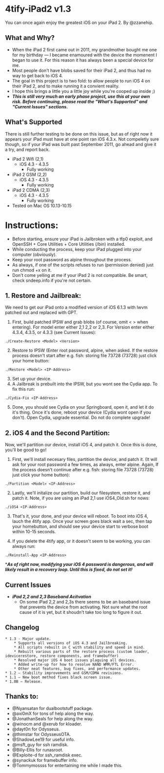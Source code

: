 # 4tify-iPad2 v1.3
You can once again enjoy the greatest iOS on your iPad 2. By @zzanehip.

## What and Why?

* When the iPad 2 first came out in 2011, my grandmother bought me one for my birthday — I became enamoured with the device the momenent I began to use it. For this reason it has always been a special device for me. 
* Most people don't have blobs saved for their iPad 2, and thus had no way to get back to iOS 4.
* The goal in this project is to two fold: to allow people to run iOS 4 on their iPad 2, and to make running it a convient reality.
* I hope this brings a little you a little joy while you're cooped up inside ;)   
* ***This is still very much an early phase project, use this at your own risk. Before continuing, please read the "What's Supported" and "Current Issues" sections.***

## What's Supported
There is still further testing to be done on this issue, but as of right now it appears your iPad must have at one point ran iOS 4.3.x. Not compeletly sure though, so if your iPad was built past September 2011, go ahead and give it a try, and report back.

* iPad 2 Wifi (2,1)
	* iOS 4.3 - 4.3.5
		* Fully working	 
* iPad 2 GSM (2,2)
 	* iOS 4.3 - 4.3.5
		* Fully working
* iPad 2 CDMA (2,3)
 	* iOS 4.3 - 4.3.5
		* Fully working
* Tested on Mac OS 10.13-10.15


#  Instructions:

- Before starting, ensure your iPad is Jailbroken with a tfp0 exploit, and OpenSSH + Core Utilities + Core Utilities (/bin) installed.
- While conducting the process, keep your iPad plugged into your computer (obviously).
- Keep your root password as alpine throughout the process. 
- As always, if one of the scripts refuses to run (permission denied) just run chmod +x on it.
- Don't come yelling at me if your iPad 2 is not compatible. Be smart, check sndeep.info if you're not certain. 

##  1. Restore and Jailbreak:
We need to get our iPad onto a modified version of iOS 6.1.3 with lwvm patched out and replaced with GPT.

1. First, build patched IPSW and grab blobs (of course, omit < > when entering). For model enter either 2,1 2,2 or 2,3. For Version enter either 4.3.4, 4.3.5, or 4.3.3 (see Current Issues):

`./Create-Restore <Model> <Version> `

2. Restore to IPSW (Enter root password, alpine, when asked. If the restore process doesn't start after e.g. fish: storing file 73728 (73728) just click your home button:		

`./Restore <Model> <IP-Address>`

3. Set up your device.
4. A Jailbreak is prebuilt into the IPSW, but you wont see the Cydia app. To fix this run:

`./Cydia-Fix <IP-Address>`	

5. Done, you should see Cydia on your Springboard, open it, and let it do it's thing. Once it's done, reboot your device (Cydia wont open if you don't). Open Cydia, upgrade essential. Do not do complete upgrade!

##  2. iOS 4 and the Second Partition:
Now, we'll partition our device, install iOS 4, and patch it. Once this is done, you'll be good to go!

1. First, we'll install necesary files, partition the device, and patch it. (It will ask for your root password a few times, as always, enter alpine. Again, If the  process doesn't continue after e.g. fish: storing file 73728 (73728) just click your home button):

`./Partition <Model> <IP-Address>`

2. Lastly, we'll initalize our partition, build our filesystem, restore it, and patch it. Note, if you are using an iPad 2,1 use iOS4_Old.sh for nows:	

`./iOS4 <IP-Address>`

3. That's it, your done, and your device will reboot. To boot into iOS 4, lauch the 4tify app. Once your screen goes black wait a sec, then tap your homebutton, and should see your device start to verbose boot within 10-15 seconds.

4. If you delete the 4tify app, or it doesn't seem to be working, you can always run:

`./Reinstall-App <IP-Address>`

****As of right now, modifying your iOS 4 password is dangerous, and will likely result in a recovery loop. Until this is fixed, do not set it!***

## Current Issues
* ***iPad 2,2 and 2,3 Baseband Acitvation***
	* On some iPad 2,2 and 2,3s there seems to be an baseband issue that prevents the device from activating. Not sure what the root cause of it is yet, but it shoudn't take too long to figure it out. 

## Changelog
	* 1.3 - Major update. 
		* Supports all versions of iOS 4.3 and Jailbreaking. 
		* All scripts rebuilt in C with stability and speed in mind.
		* Rebuilt various parts of the restore process (custom loader, idevicerestore, restore components, and framebuffer)
		* Resolved major iOS 4 boot issues plaguing all devices.
		* Added write-up for how to resolve NAND WMR/FTL Error.
		* Other neat features, bug fixes, and performance updates.
	* 1.2 — Stability improvements and GSM/CDMA revisions. 
	* 1.1 — New boot method fixes black screen issue. 
	* 1.0B — Release. 


## Thanks to:
* @Nyansatan for dualbootstuff package.
* @axi0mX for tons of help along the way.
* @JonathanSeals for help along the way.
* @winocm and @xerub for kloader.
* @dayt0n for Odysseus.
* @thimstar for OdysseusOTA.
* @ShadowLee19 for useful info. 
* @msft_guy for ssh ramdisk.
* @Billy-Ellis for runasroot.
* @Exploite-d for ssh_ramdisk exec.
* @synackuk for framebuffer info.
* @Tommymossss for entertaining me while I made this.
 
